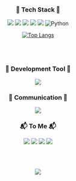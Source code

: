 <div align="center">
  <h3 align="center">🌳 Tech Stack 🌳</h3>
  <p align="center">
    <img src="https://img.shields.io/badge/HTML5-E34F26?logo=HTML5&logoColor=white&style=flat" /> 
    <img src="https://img.shields.io/badge/CSS3-1572B6?logo=CSS3&logoColor=white&style=flat" />
    <img src="https://img.shields.io/badge/JavaScript-F7DF1E?logo=JavaScript&logoColor=white&style=flat">
    <img src="https://img.shields.io/badge/Salesforce-00A1E0?logo=Salesforce&logoColor=white&style=flat">
    <img src="https://img.shields.io/badge/Node.js-339933?logo=Node.js&logoColor=white&style=flat" />
    <img alt="Python" src ="https://img.shields.io/badge/Python-3776AB.svg?&style=for-the-badge&logo=Python&logoColor=white"/>
  </p>

  [![Top Langs](https://github-readme-stats.vercel.app/api/top-langs/?username=HongSik-Choi-94&layout=compact&theme=buefy&hide=css)](https://github.com/anuraghazra/github-readme-stats)
  
  <br/>
  <br/>
  
  <h3 align="center">🔨 Development Tool 🔨</h3>
  <p align="center">
    <img src="https://img.shields.io/badge/Visual Studio Code-007ACC?logo=Visual Studio Code&logoColor=white&style=flat" /> 
  </p>
  
  <h3 align="center">💬 Communication 💬</h3>
  <p align="center">
    <img src="https://img.shields.io/badge/Microsoft Teams-6264A7?logo=Microsoft Teams&logoColor=white&style=flat" /> 
  </p>
  
  <h3 align="center">📬 To Me 📬</h3>
  <p align="center">
    <a href="https://blog.naver.com/mike1353"><img src="https://img.shields.io/badge/Naver Blog-03C75A?style=flat-square&logo=Naver&logoColor=white&style=flat&link=https://blog.naver.com/mike1353/"/></a>
    <a href="mailto:94hongsik@gmail.com"><img src="https://img.shields.io/badge/Gmail-EA4335?logo=Gmail&logoColor=white&link=94hongsik@gmail.com&style=flat"/></a>
    <img src="https://img.shields.io/badge/Discord-5865F2?logo=Discord&logoColor=white&style=flat">
    <a href="https://www.linkedin.com/in/hongsik-choi-27093720a/"><img src="https://img.shields.io/badge/Linkedin-0A66C2?logo=Linkedin&logoColor=white&style=flat"></a>
  </p>
  
  <br/>
  <br/>
  
  <p align="center">
    <a href="https://hits.seeyoufarm.com"><img src="https://hits.seeyoufarm.com/api/count/incr/badge.svg?url=https%3A%2F%2Fgithub.com%2FChoiHongSik94&count_bg=%23FFC0CB&title_bg=%23E9A1AD&icon=&icon_color=%23E7E7E7&title=hits&edge_flat=false"/></a>
  </p>
</div>
